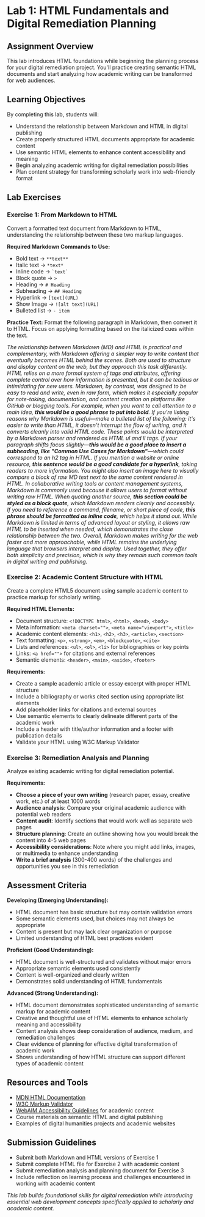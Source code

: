 # Lab 1: HTML Fundamentals and Digital Remediation Planning

## Assignment Overview
This lab introduces HTML foundations while beginning the planning process for your digital remediation project. You'll practice creating semantic HTML documents and start analyzing how academic writing can be transformed for web audiences.

## Learning Objectives
By completing this lab, students will:
- Understand the relationship between Markdown and HTML in digital publishing
- Create properly structured HTML documents appropriate for academic content
- Use semantic HTML elements to enhance content accessibility and meaning
- Begin analyzing academic writing for digital remediation possibilities
- Plan content strategy for transforming scholarly work into web-friendly format

## Lab Exercises

### Exercise 1: From Markdown to HTML
Convert a formatted text document from Markdown to HTML, understanding the relationship between these two markup languages.

**Required Markdown Commands to Use:**
- Bold text → `**text**`
- Italic text → `*text*`
- Inline code → `` `text` ``
- Block quote → `>`
- Heading → `# Heading`
- Subheading → `## Heading`
- Hyperlink → `[text](URL)`
- Show Image → `![alt text](URL)`
- Bulleted list → `- item`

**Practice Text:**
Format the following paragraph in Markdown, then convert it to HTML. Focus on applying formatting based on the italicized cues within the text.

*The relationship between Markdown (MD) and HTML is practical and complementary, with Markdown offering a simpler way to write content that eventually becomes HTML behind the scenes. Both are used to structure and display content on the web, but they approach this task differently. HTML relies on a more formal system of tags and attributes, offering complete control over how information is presented, but it can be tedious or intimidating for new users. Markdown, by contrast, was designed to be easy to read and write, even in raw form, which makes it especially popular for note-taking, documentation, and content creation on platforms like GitHub or blogging tools. For example, when you want to call attention to a main idea, **this would be a good phrase to put into bold**. If you're listing reasons why Markdown is useful—make a bulleted list of the following: it's easier to write than HTML, it doesn't interrupt the flow of writing, and it converts cleanly into valid HTML code. These points would be interpreted by a Markdown parser and rendered as HTML ul and li tags. If your paragraph shifts focus slightly—**this would be a good place to insert a subheading, like "Common Use Cases for Markdown"**—which could correspond to an h2 tag in HTML. If you mention a website or online resource, **this sentence would be a good candidate for a hyperlink**, taking readers to more information. You might also insert an image here to visually compare a block of raw MD text next to the same content rendered in HTML. In collaborative writing tools or content management systems, Markdown is commonly used because it allows users to format without writing raw HTML. When quoting another source, **this section could be styled as a block quote**, which Markdown renders cleanly and accessibly. If you need to reference a command, filename, or short piece of code, **this phrase should be formatted as inline code**, which helps it stand out. While Markdown is limited in terms of advanced layout or styling, it allows raw HTML to be inserted when needed, which demonstrates the close relationship between the two. Overall, Markdown makes writing for the web faster and more approachable, while HTML remains the underlying language that browsers interpret and display. Used together, they offer both simplicity and precision, which is why they remain such common tools in digital writing and publishing.*

### Exercise 2: Academic Content Structure with HTML
Create a complete HTML5 document using sample academic content to practice markup for scholarly writing.

**Required HTML Elements:**
- Document structure: `<!DOCTYPE html>`, `<html>`, `<head>`, `<body>`
- Meta information: `<meta charset="">`, `<meta name="viewport">`, `<title>`
- Academic content elements: `<h1>`, `<h2>`, `<h3>`, `<article>`, `<section>`
- Text formatting: `<p>`, `<strong>`, `<em>`, `<blockquote>`, `<cite>`
- Lists and references: `<ul>`, `<ol>`, `<li>` for bibliographies or key points
- Links: `<a href="">` for citations and external references
- Semantic elements: `<header>`, `<main>`, `<aside>`, `<footer>`

**Requirements:**
- Create a sample academic article or essay excerpt with proper HTML structure
- Include a bibliography or works cited section using appropriate list elements
- Add placeholder links for citations and external sources
- Use semantic elements to clearly delineate different parts of the academic work
- Include a header with title/author information and a footer with publication details
- Validate your HTML using W3C Markup Validator

### Exercise 3: Remediation Analysis and Planning
Analyze existing academic writing for digital remediation potential.

**Requirements:**
- **Choose a piece of your own writing** (research paper, essay, creative work, etc.) of at least 1000 words
- **Audience analysis**: Compare your original academic audience with potential web readers
- **Content audit**: Identify sections that would work well as separate web pages
- **Structure planning**: Create an outline showing how you would break the content into 4-5 web pages
- **Accessibility considerations**: Note where you might add links, images, or multimedia to enhance understanding
- **Write a brief analysis** (300-400 words) of the challenges and opportunities you see in this remediation

## Assessment Criteria

**Developing (Emerging Understanding):**
- HTML document has basic structure but may contain validation errors
- Some semantic elements used, but choices may not always be appropriate
- Content is present but may lack clear organization or purpose
- Limited understanding of HTML best practices evident

**Proficient (Good Understanding):**
- HTML document is well-structured and validates without major errors
- Appropriate semantic elements used consistently
- Content is well-organized and clearly written
- Demonstrates solid understanding of HTML fundamentals

**Advanced (Strong Understanding):**
- HTML document demonstrates sophisticated understanding of semantic markup for academic content
- Creative and thoughtful use of HTML elements to enhance scholarly meaning and accessibility
- Content analysis shows deep consideration of audience, medium, and remediation challenges
- Clear evidence of planning for effective digital transformation of academic work
- Shows understanding of how HTML structure can support different types of academic content

## Resources and Tools
- [MDN HTML Documentation](https://developer.mozilla.org/en-US/docs/Web/HTML)
- [W3C Markup Validator](https://validator.w3.org/)
- [WebAIM Accessibility Guidelines](https://webaim.org/) for academic content
- Course materials on semantic HTML and digital publishing
- Examples of digital humanities projects and academic websites

## Submission Guidelines
- Submit both Markdown and HTML versions of Exercise 1
- Submit complete HTML file for Exercise 2 with academic content
- Submit remediation analysis and planning document for Exercise 3
- Include reflection on learning process and challenges encountered in working with academic content

*This lab builds foundational skills for digital remediation while introducing essential web development concepts specifically applied to scholarly and academic content.*
